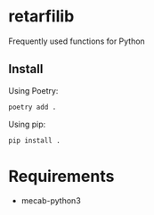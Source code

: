 # retarfilib
Frequently used functions for Python

## Install
Using Poetry:
```sh
poetry add .
```

Using pip:
```sh
pip install .
```

# Requirements
- mecab-python3





